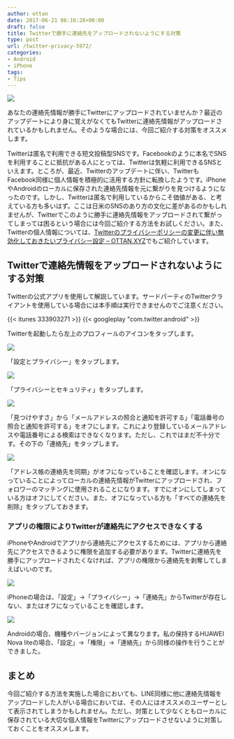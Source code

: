 ```yaml
---
author: ottan
date: 2017-06-21 06:16:28+00:00
draft: false
title: Twitterで勝手に連絡先をアップロードされないようにする対策
type: post
url: /twitter-privacy-5972/
categories:
- Android
- iPhone
tags:
- Tips
---
```


![](/images/2017/06/170620-5948f43ae193e.jpg)






あなたの連絡先情報が勝手にTwitterにアップロードされていませんか？最近のアップデートにより身に覚えがなくてもTwitterに連絡先情報がアップロードされているかもしれません。そのような場合には、今回ご紹介する対策をオススメします。





Twitterは匿名で利用できる短文投稿型SNSです。Facebookのように本名でSNSを利用することに抵抗がある人にとっては、Twitterは気軽に利用できるSNSといえます。ところが、最近、Twitterのアップデートに伴い、TwitterもFacebook同様に個人情報を積極的に活用する方針に転換したようです。iPhoneやAndroidのローカルに保存された連絡先情報を元に繋がりを見つけるようになったのです。しかし、Twitterは匿名で利用しているからこそ価値がある、と考えている方も多いはず。ここは日米のSNSのあり方の文化に差があるのかもしれませんが、Twitterでこのように勝手に連絡先情報をアップロードされて繋がってしまっては困るという場合には今回ご紹介する方法をお試しください。また、Twitterの個人情報については、[Twitterのプライバシーポリシーの変更に伴い無効化しておきたいプライバシー設定 – OTTAN.XYZ](https://ottan.xyz/twitter-privacy-policy-disable-5874/)でもご紹介しています。





## Twitterで連絡先情報をアップロードされないようにする対策





Twitterの公式アプリを使用して解説しています。サードパーティのTwitterクライアントを使用している場合には本手順は実行できませんのでご注意ください。



{{< itunes 333903271 >}}
{{< googleplay "com.twitter.android" >}}



Twitterを起動したら左上のプロフィールのアイコンをタップします。





![](/images/2017/06/170620-5948f4436074b.png)






「設定とプライバシー」をタップします。





![](/images/2017/06/170620-5948f449023bb.png)






「プライバシーとセキュリティ」をタップします。





![](/images/2017/06/170620-5948f44eb91cd.png)






「見つけやすさ」から「メールアドレスの照合と通知を許可する」「電話番号の照合と通知を許可する」をオフにします。これにより登録しているメールアドレスや電話番号による検索はできなくなります。ただし、これではまだ不十分です。その下の「連絡先」をタップします。





![](/images/2017/06/170620-5948f455183e5.png)






「アドレス帳の連絡先を同期」がオフになっていることを確認します。オンになっていることによってローカルの連絡先情報がTwitterにアップロードされ、フォロワーのマッチングに使用されることになります。すでにオンにしてしまっている方はオフにしてください。また、オフになっている方も「すべての連絡先を削除」をタップしておきます。





### アプリの権限によりTwitterが連絡先にアクセスできなくする





iPhoneやAndroidでアプリから連絡先にアクセスするためには、アプリから連絡先にアクセスできるように権限を追加する必要があります。Twitterに連絡先を勝手にアップロードされたくなければ、アプリの権限から連絡先を剥奪してしまえばいいのです。





![](/images/2017/06/170620-5948f45a92163.png)






iPhoneの場合は、「設定」→「プライバシー」→「連絡先」からTwitterが存在しない、またはオフになっていることを確認します。





![](/images/2017/06/170621-594a0e90c7a6d.png)






Androidの場合、機種やバージョンによって異なります。私の保持するHUAWEI Nova liteの場合、「設定」→「権限」→「連絡先」から同様の操作を行うことができました。





## まとめ





今回ご紹介する方法を実施した場合においても、LINE同様に他に連絡先情報をアップロードした人がいる場合においては、その人にはオススメのユーザーとして表示されてしまうかもしれません。ただし、対策として少なくともローカルに保存されている大切な個人情報をTwitterにアップロードさせないように対策しておくことをオススメします。
